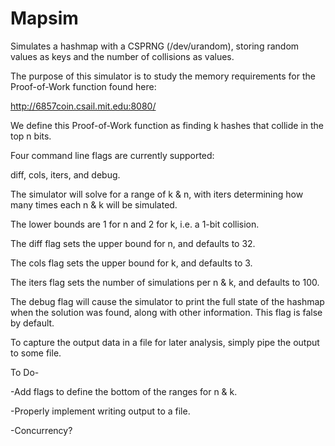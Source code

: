 # Mapsim
Simulates a hashmap with a CSPRNG (/dev/urandom), storing random values as keys and the number of collisions as values.

The purpose of this simulator is to study the memory requirements for the Proof-of-Work function found here:

http://6857coin.csail.mit.edu:8080/

We define this Proof-of-Work function as finding k hashes that collide in the top n bits.

Four command line flags are currently supported:

diff, cols, iters, and debug.

The simulator will solve for a range of k & n, with iters determining how many times each n & k will be simulated.

The lower bounds are 1 for n and 2 for k, i.e. a 1-bit collision.

The diff flag sets the upper bound for n, and defaults to 32.

The cols flag sets the upper bound for k, and defaults to 3.

The iters flag sets the number of simulations per n & k, and defaults to 100.

The debug flag will cause the simulator to print the full state of the hashmap when the solution was found, along with other information. This flag is false by default.

To capture the output data in a file for later analysis, simply pipe the output to some file.

To Do-

-Add flags to define the bottom of the ranges for n & k.

-Properly implement writing output to a file.

-Concurrency?
